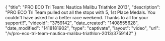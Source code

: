 {
    "title": "PRO ECO Tri Team: Nautica Malibu Triathlon 2013",
    "description": "PRO ECO Tri Team pulled out all the stops with 5, 1st Place Medals. You couldn't have asked for a better race weekend. Thanks to all for your support!!",
    "videoid": "3759142",
    "date_created": "1408555628",
    "date_modified": "1418181902",
    "type": "captivate",
    "layout": "video",
    "url": "\/v\/pro-eco-tri-team-nautica-malibu-triathlon-2013\/3759142"
}